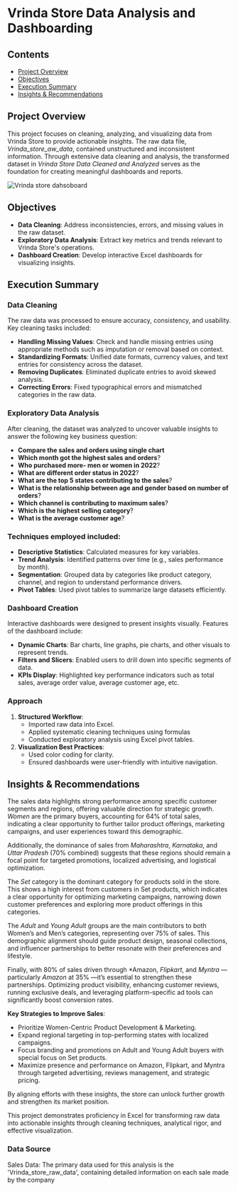 # Vrinda Store Data Analysis and Dashboarding
## Contents
- [Project Overview](#project-overview)
- [Objectives](#objectives)
- [Execution Summary](#execution-summary)
- [Insights & Recommendations](#insights-&-recommendations)

## Project Overview

This project focuses on cleaning, analyzing, and visualizing data from Vrinda Store to provide actionable insights. The raw data file, *Vrinda_store_aw_data*, contained unstructured and inconsistent information. Through extensive data cleaning and analysis, the transformed dataset in *Vrinda Store Data Cleaned and Analyzed* serves as the foundation for creating meaningful dashboards and reports.

![Vrinda store dahsoboard](https://github.com/user-attachments/assets/1d374f19-870b-4966-bfe5-2b9e90db5f06)


## Objectives

- **Data Cleaning**: Address inconsistencies, errors, and missing values in the raw dataset.
- **Exploratory Data Analysis**: Extract key metrics and trends relevant to Vrinda Store's operations.
- **Dashboard Creation**: Develop interactive Excel dashboards for visualizing insights.


## Execution Summary

### **Data Cleaning**

The raw data was processed to ensure accuracy, consistency, and usability. Key cleaning tasks included:

- **Handling Missing Values**: Check and handle missing entries using appropriate methods such as imputation or removal based on context.
- **Standardizing Formats**: Unified date formats, currency values, and text entries for consistency across the dataset.
- **Removing Duplicates**: Eliminated duplicate entries to avoid skewed analysis.
- **Correcting Errors**: Fixed typographical errors and mismatched categories in the raw data.


### **Exploratory Data Analysis**

After cleaning, the dataset was analyzed to uncover valuable insights to answer the following key business question:

- **Compare the sales and orders using single chart**
- **Which month got the highest sales and orders**?
- **Who purchased more- men or women in 2022**?
- **What are different order status in 2022**?
- **What are the top 5 states contributing to the sales**?
- **What is the relationship between age and gender based on number of orders**?
- **Which channel is contributing to maximum sales**?
- **Which is the highest selling category**?
- **What is the average customer age**?

### **Techniques employed included:**

- **Descriptive Statistics**: Calculated measures for key variables.
- **Trend Analysis**: Identified patterns over time (e.g., sales performance by month).
- **Segmentation**: Grouped data by categories like product category, channel, and region to understand performance drivers.
- **Pivot Tables**: Used pivot tables to summarize large datasets efficiently.


### **Dashboard Creation**

Interactive dashboards were designed to present insights visually. Features of the dashboard include:

- **Dynamic Charts**: Bar charts, line graphs, pie charts, and other visuals to represent trends.
- **Filters and Slicers**: Enabled users to drill down into specific segments of data.
- **KPIs Display**: Highlighted key performance indicators such as total sales, average order value, average customer age, etc.


### **Approach**

1. **Structured Workflow**:
    - Imported raw data into Excel.
    - Applied systematic cleaning techniques using formulas
    - Conducted exploratory analysis using Excel pivot tables.
2. **Visualization Best Practices**:
    - Used color coding for clarity.
    - Ensured dashboards were user-friendly with intuitive navigation.


## Insights & Recommendations
The sales data highlights strong performance among specific customer segments and regions, offering valuable direction for strategic growth. *Women* are the primary buyers, accounting for 64% of total sales, indicating a clear opportunity to further tailor product offerings, marketing campaigns, and user experiences toward this demographic.

Additionally, the dominance of sales from *Maharashtra*, *Karnataka*, and *Uttar Pradesh* (70% combined) suggests that these regions should remain a focal point for targeted promotions, localized advertising, and logistical optimization.

The *Set* category is the dominant category for products sold in the store. This shows a high interest from customers in Set products, which indicates a clear opportunity for optimizing marketing campaigns, narrowing down customer preferences and exploring more product offerings in this categories.  

The *Adult* and *Young Adult* groups are the main contributors to both Women’s and Men’s categories, representing over 75% of sales. This demographic alignment should guide product design, seasonal collections, and influencer partnerships to better resonate with their preferences and lifestyle.

Finally, with 80% of sales driven through *Amazon, *Flipkart*, and *Myntra* —particularly *Amazon* at 35% —it’s essential to strengthen these partnerships. Optimizing product visibility, enhancing customer reviews, running exclusive deals, and leveraging platform-specific ad tools can significantly boost conversion rates.

**Key Strategies to Improve Sales**:
- Prioritize Women-Centric Product Development & Marketing.
- Expand regional targeting in top-performing states with localized campaigns.
- Focus branding and promotions on Adult and Young Adult buyers with special focus on Set products.
- Maximize presence and performance on Amazon, Flipkart, and Myntra through targeted advertising, reviews management, and strategic pricing.

By aligning efforts with these insights, the store can unlock further growth and strengthen its market position.


This project demonstrates proficiency in Excel for transforming raw data into actionable insights through cleaning techniques, analytical rigor, and effective visualization.

### Data Source 
Sales Data: The primary data used for this analysis is the 'Vrinda_store_raw_data', containing detailed information on each sale made by the company
